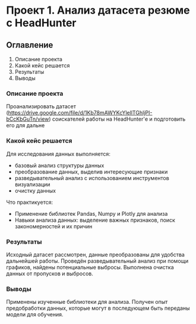 # Проект 1. Анализ датасета резюме с HeadHunter

## Оглавление  
1. Описание проекта  
2. Какой кейс решается   
3. Результаты    
4. Выводы

### Описание проекта    
Проанализировать датасет (https://drive.google.com/file/d/1Kb78mAWYKcYlellTGhIjPI-bCcKbGuTn/view) соискателей работы на HeadHunter'е и подготовить его для дальне

### Какой кейс решается   

Для исследования данных выполняется:
* базовый анализ структуры данных
* преобразование данных, выделив интересующие признаки
* разведывательный анализ с использованием инструментов визуализации
* очистку данных

Что практикуется:    
* Применение библиотек Pandas, Numpy и Plotly для анализа
* Навыки анализа данных: выделение важных признаков, поиск закономерностей и их причин

### Результаты
Исходный датасет рассмотрен, данные преобразованы для удобства дальнейшей работы. Проведён разведывательный анализ при помощи графиков, найдены потенциальные выбросы. Выполнена очистка данных от пропусков и выбросов.

### Выводы
Применены изученные библиотеки для анализа. Получен опыт предобработки данных, которые могут в последующем быть переданы модели для обучения.